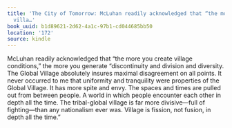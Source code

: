 ```yaml
---
title: 'The City of Tomorrow: McLuhan readily acknowledged that “the more you create
  villa…'
book_uuid: b1d89621-2d62-4a1c-97b1-cd044685bb50
location: '172'
source: kindle
---
```


McLuhan readily acknowledged that “the more you create village conditions,” the more you generate “discontinuity and division and diversity. The Global Village absolutely insures maximal disagreement on all points. It never occurred to me that uniformity and tranquility were properties of the Global Village. It has more spite and envy. The spaces and times are pulled out from between people. A world in which people encounter each other in depth all the time. The tribal-global village is far more divisive—full of fighting—than any nationalism ever was. Village is fission, not fusion, in depth all the time.”